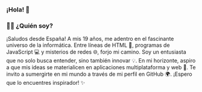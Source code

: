 ### ¡Hola! 👋

### 👨‍💻 ¿Quién soy?

¡Saludos desde España! A mis 19 años, me adentro en el fascinante universo de la informática. Entre líneas de HTML 📃, programas de JavaScript 💻 y misterios de redes 🌐, forjo mi camino. Soy un entusiasta que no solo busca entender, sino también innovar 💡. En mi horizonte, aspiro a que mis ideas se materialicen en aplicaciones multiplataforma y web 🚀. Te invito a sumergirte en mi mundo a través de mi perfil en GitHub 🌍. ¡Espero que lo encuentres inspirador! ✨



